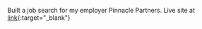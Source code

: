 Built a job search for my employer Pinnacle Partners.
Live site at [link]("https://www.partnersinstaffing.com/find-jobs"){:target="_blank"}
